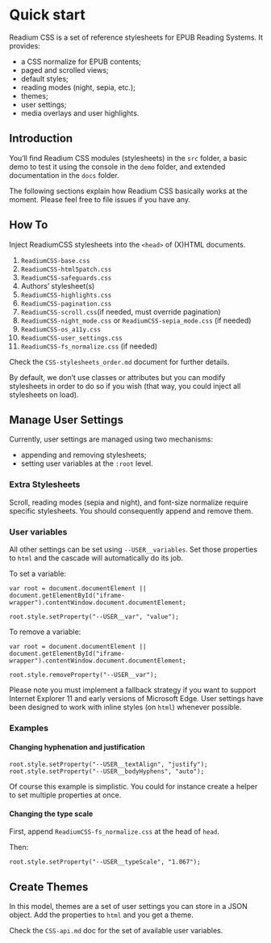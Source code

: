 # Quick start

Readium CSS is a set of reference stylesheets for EPUB Reading Systems. It provides: 

- a CSS normalize for EPUB contents;
- paged and scrolled views;
- default styles;
- reading modes (night, sepia, etc.);
- themes;
- user settings;
- media overlays and user highlights.

## Introduction

You’ll find Readium CSS modules (stylesheets) in the `src` folder, a basic demo to test it using the console in the `demo` folder, and extended documentation in the `docs` folder.

The following sections explain how Readium CSS basically works at the moment. Please feel free to file issues if you have any. 

## How To

Inject ReadiumCSS stylesheets into the `<head>` of (X)HTML documents. 

1. `ReadiumCSS-base.css`
2. `ReadiumCSS-html5patch.css`
3. `ReadiumCSS-safeguards.css`
4. Authors’ stylesheet(s)
5. `ReadiumCSS-highlights.css`
6. `ReadiumCSS-pagination.css`
7. `ReadiumCSS-scroll.css`(if needed, must override pagination)
8. `ReadiumCSS-night_mode.css` or `ReadiumCSS-sepia_mode.css` (if needed)
9. `ReadiumCSS-os_a11y.css`
10. `ReadiumCSS-user_settings.css`
11. `ReadiumCSS-fs_normalize.css` (if needed)

Check the `CSS-stylesheets_order.md` document for further details.

By default, we don’t use classes or attributes but you can modify stylesheets in order to do so if you wish (that way, you could inject all stylesheets on load).

## Manage User Settings

Currently, user settings are managed using two mechanisms: 

- appending and removing stylesheets;
- setting user variables at the `:root` level.

### Extra Stylesheets

Scroll, reading modes (sepia and night), and font-size normalize require specific stylesheets. You should consequently append and remove them.

### User variables

All other settings can be set using `--USER__variables`. Set those properties to `html` and the cascade will automatically do its job.

To set a variable:

```
var root = document.documentElement || document.getElementById("iframe-wrapper").contentWindow.document.documentElement; 

root.style.setProperty("--USER__var", "value");
```

To remove a variable:

```
var root = document.documentElement || document.getElementById("iframe-wrapper").contentWindow.document.documentElement; 

root.style.removeProperty("--USER__var");
```

Please note you must implement a fallback strategy if you want to support Internet Explorer 11 and early versions of Microsoft Edge. User settings have been designed to work with inline styles (on `html`) whenever possible.

### Examples

#### Changing hyphenation and justification

```
root.style.setProperty("--USER__textAlign", "justify");
root.style.setProperty("--USER__bodyHyphens", "auto");
```

Of course this example is simplistic. You could for instance create a helper to set multiple properties at once.

#### Changing the type scale 

First, append `ReadiumCSS-fs_normalize.css` at the head of `head`.

Then:

```
root.style.setProperty("--USER__typeScale", "1.067");
```

## Create Themes

In this model, themes are a set of user settings you can store in a JSON object. Add the properties to `html` and you get a theme.

Check the `CSS-api.md` doc for the set of available user variables.